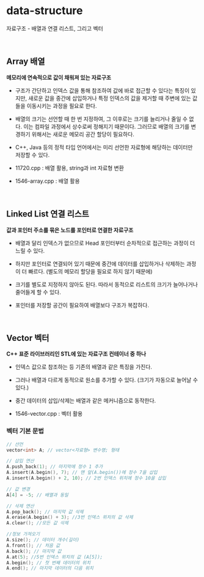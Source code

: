 # data-structure

자료구조 - 배열과 연결 리스트, 그리고 벡터

<br/>

## Array 배열

**메모리에 연속적으로 값이 채워져 있는 자료구조**

-   구조가 간단하고 인덱스 값을 통해 참조하여 값에 바로 접근할 수 있다는 특징이 있지만, 새로운 값을 중간에 삽입하거나 특정 인덱스의 값을 제거할 때 주변에 있는 값들을 이동시키는 과정을 필요로 한다.

-   배열의 크기는 선언할 때 한 번 지정하여, 그 이후로는 크기를 늘리거나 줄일 수 없다. 이는 컴파일 과정에서 상수로써 정해지기 때문이다. 그러므로 배열의 크기를 변경하기 위해서는 새로운 메모리 공간 할당이 필요하다.

-   C++, Java 등의 정적 타입 언어에서는 미리 선언한 자료형에 해당하는 데이터만 저장할 수 있다.

-   11720.cpp : 배열 활용, string과 int 자료형 변환
-   1546-array.cpp : 배열 활용

<br/>

## Linked List 연결 리스트

**값과 포인터 주소를 묶은 노드를 포인터로 연결한 자료구조**

-   배열과 달리 인덱스가 없으므로 Head 포인터부터 순차적으로 접근하는 과정이 더 느릴 수 있다.

-   하지만 포인터로 연결되어 있기 때문에 중간에 데이터를 삽입하거나 삭제하는 과정이 더 빠르다. (별도의 메모리 할당을 필요로 하지 않기 때문에)

-   크기를 별도로 지정하지 않아도 된다. 따라서 동적으로 리스트의 크기가 늘어나거나 줄어들게 할 수 있다.

-   포인터를 저장할 공간이 필요하여 배열보다 구조가 복잡하다.

<br/>

## Vector 벡터

**C++ 표준 라이브러리인 STL에 있는 자료구조 컨테이너 중 하나**

-   인덱스 값으로 참조하는 등 기존의 배열과 같은 특징을 가진다.

-   그러나 배열과 다르게 동적으로 원소를 추가할 수 있다. (크기가 자동으로 늘어날 수 있다.)

-   중간 데이터의 삽입/삭제는 배열과 같은 메커니즘으로 동작한다.

-   1546-vector.cpp : 벡터 활용

### 벡터 기본 문법

```c++
// 선언
vector<int> A; // vector<자료형> 변수명; 형태

// 삽입 연산
A.push_back(1); // 마지막에 정수 1 추가
A.insert(A.begin(), 7); // 맨 앞(A.begin())에 정수 7을 삽입
A.insert(A.begin() + 2, 10); // 2번 인덱스 위치에 정수 10을 삽입

// 값 변경
A[4] = -5; // 배열과 동일

// 삭제 연산
A.pop_back(); // 마지막 값 삭제
A.erase(A.begin() + 3); //3번 인덱스 위치의 값 삭제
A.clear(); //모든 값 삭제

//정보 가져오기
A.size(); // 데이터 개수(길이)
A.front(); // 처음 값
A.back(); // 마지막 값
A.at(5); //5번 인덱스 위치의 값 (A[5]);
A.begin(); // 첫 번째 데이터의 위치
A.end(); // 마지막 데이터의 다음 위치

```
